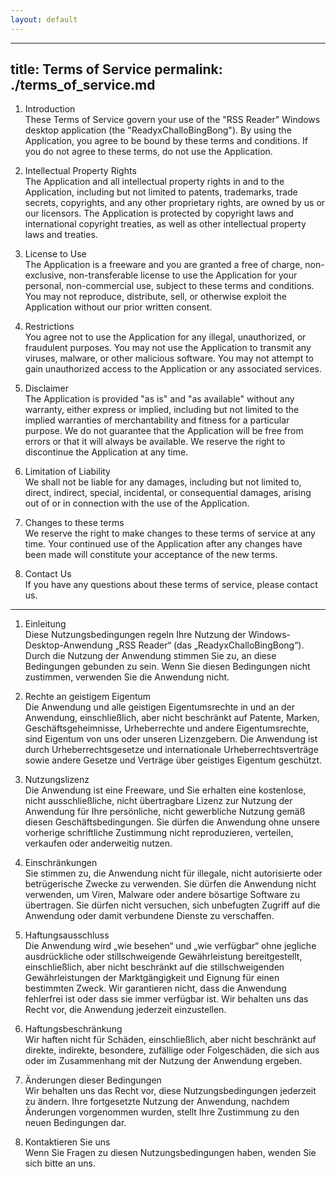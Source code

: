 ```yaml
---
layout: default
---
```

---
title: Terms of Service
permalink: ./terms_of_service.md
---
1. Introduction  
These Terms of Service govern your use of the "RSS Reader" Windows desktop application (the "ReadyxChalloBingBong"). By using the Application, you agree to be bound by these terms and conditions. If you do not agree to these terms, do not use the Application.

2. Intellectual Property Rights  
The Application and all intellectual property rights in and to the Application, including but not limited to patents, trademarks, trade secrets, copyrights, and any other proprietary rights, are owned by us or our licensors. The Application is protected by copyright laws and international copyright treaties, as well as other intellectual property laws and treaties.

3. License to Use  
The Application is a freeware and you are granted a free of charge, non-exclusive, non-transferable license to use the Application for your personal, non-commercial use, subject to these terms and conditions. You may not reproduce, distribute, sell, or otherwise exploit the Application without our prior written consent.

4. Restrictions  
You agree not to use the Application for any illegal, unauthorized, or fraudulent purposes. You may not use the Application to transmit any viruses, malware, or other malicious software. You may not attempt to gain unauthorized access to the Application or any associated services.

5. Disclaimer  
The Application is provided "as is" and "as available" without any warranty, either express or implied, including but not limited to the implied warranties of merchantability and fitness for a particular purpose. We do not guarantee that the Application will be free from errors or that it will always be available. We reserve the right to discontinue the Application at any time.

6. Limitation of Liability  
We shall not be liable for any damages, including but not limited to, direct, indirect, special, incidental, or consequential damages, arising out of or in connection with the use of the Application.

7. Changes to these terms  
We reserve the right to make changes to these terms of service at any time. Your continued use of the Application after any changes have been made will constitute your acceptance of the new terms.

8. Contact Us  
If you have any questions about these terms of service, please contact us.


---

1. Einleitung  
Diese Nutzungsbedingungen regeln Ihre Nutzung der Windows-Desktop-Anwendung „RSS Reader“ (das „ReadyxChalloBingBong“). Durch die Nutzung der Anwendung stimmen Sie zu, an diese Bedingungen gebunden zu sein. Wenn Sie diesen Bedingungen nicht zustimmen, verwenden Sie die Anwendung nicht.

2. Rechte an geistigem Eigentum  
Die Anwendung und alle geistigen Eigentumsrechte in und an der Anwendung, einschließlich, aber nicht beschränkt auf Patente, Marken, Geschäftsgeheimnisse, Urheberrechte und andere Eigentumsrechte, sind Eigentum von uns oder unseren Lizenzgebern. Die Anwendung ist durch Urheberrechtsgesetze und internationale Urheberrechtsverträge sowie andere Gesetze und Verträge über geistiges Eigentum geschützt.

3. Nutzungslizenz  
Die Anwendung ist eine Freeware, und Sie erhalten eine kostenlose, nicht ausschließliche, nicht übertragbare Lizenz zur Nutzung der Anwendung für Ihre persönliche, nicht gewerbliche Nutzung gemäß diesen Geschäftsbedingungen. Sie dürfen die Anwendung ohne unsere vorherige schriftliche Zustimmung nicht reproduzieren, verteilen, verkaufen oder anderweitig nutzen.

4. Einschränkungen  
Sie stimmen zu, die Anwendung nicht für illegale, nicht autorisierte oder betrügerische Zwecke zu verwenden. Sie dürfen die Anwendung nicht verwenden, um Viren, Malware oder andere bösartige Software zu übertragen. Sie dürfen nicht versuchen, sich unbefugten Zugriff auf die Anwendung oder damit verbundene Dienste zu verschaffen.

5. Haftungsausschluss  
Die Anwendung wird „wie besehen“ und „wie verfügbar“ ohne jegliche ausdrückliche oder stillschweigende Gewährleistung bereitgestellt, einschließlich, aber nicht beschränkt auf die stillschweigenden Gewährleistungen der Marktgängigkeit und Eignung für einen bestimmten Zweck. Wir garantieren nicht, dass die Anwendung fehlerfrei ist oder dass sie immer verfügbar ist. Wir behalten uns das Recht vor, die Anwendung jederzeit einzustellen.

6. Haftungsbeschränkung  
Wir haften nicht für Schäden, einschließlich, aber nicht beschränkt auf direkte, indirekte, besondere, zufällige oder Folgeschäden, die sich aus oder im Zusammenhang mit der Nutzung der Anwendung ergeben.

7. Änderungen dieser Bedingungen  
Wir behalten uns das Recht vor, diese Nutzungsbedingungen jederzeit zu ändern. Ihre fortgesetzte Nutzung der Anwendung, nachdem Änderungen vorgenommen wurden, stellt Ihre Zustimmung zu den neuen Bedingungen dar.

8. Kontaktieren Sie uns  
Wenn Sie Fragen zu diesen Nutzungsbedingungen haben, wenden Sie sich bitte an uns.

